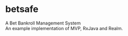 # betsafe
A Bet Bankroll Management System<br> 
An example implementation of MVP, RxJava and Realm.

